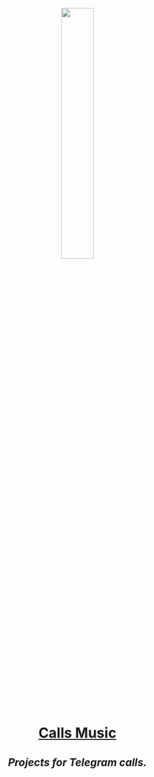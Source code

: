 <p align="center"><a href="https://callsmusic.me" target="_blank"><img src="https://i.ibb.co/db6Vk2H/Git-Lab-5.png" width="36%"></a></p>

<h1 align="center"> <a href="https://callsmusic.me"> Calls Music </a> </h1>

<h2 align="center"><i>Projects for Telegram calls. </i></h2>
